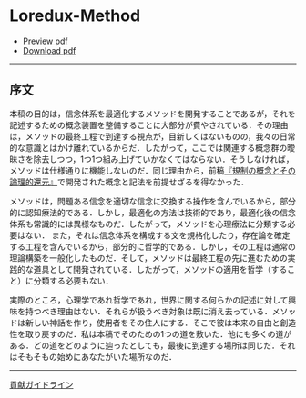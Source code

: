 # Loredux-Method

- [Preview pdf](https://issasaek.github.io/method/method.pdf)
- [Download pdf](https://github.com/issasaek/method/releases)

--- 
## 序文

本稿の目的は，信念体系を最適化するメソッドを開発することであるが，それを記述するための概念装置を整備することに大部分が費やされている．その理由は，メソッドの最終工程で到達する視点が，目新しくはないものの，我々の日常的な意識とはかけ離れているからだ．したがって，ここでは関連する概念群の曖昧さを除去しつつ，1つ1つ組み上げていかなくてはならない．そうしなければ，メソッドは仕様通りに機能しないのだ．同じ理由から，前稿[『規制の概念とその論理的還元』](https://github.com/issasaek/foundation)で開発された概念と記法を前提せざるを得なかった．

メソッドは，問題ある信念を適切な信念に交換する操作を含んでいるから，部分的に認知療法的である．しかし，最適化の方法は技術的であり，最適化後の信念体系も常識的には異様なものだ．したがって，メソッドを心理療法に分類する必要はない．
また，それは信念体系を構成する文を規格化したり，存在論を確定する工程を含んでいるから，部分的に哲学的である．しかし，その工程は通常の理論構築を一般化したものだ．そして，メソッドは最終工程の先に進むための実践的な道具として開発されている．したがって，メソッドの適用を哲学（すること）に分類する必要もない．

実際のところ，心理学であれ哲学であれ，世界に関する何らかの記述に対して興味を持つべき理由はない．それらが扱うべき対象は既に消え去っている．メソッドは新しい神話を作り，使用者をその住人にする．そこで彼は本来の自由と創造性を取り戻すのだ．私は本稿でそのための1つの道を敷いた．他にも多くの道がある．どの道をどのように辿ったとしても，最後に到達する場所は同じだ．それはそもそもの始めにあなたがいた場所なのだ．

---
[貢献ガイドライン](https://www.loredux.com/docs/contribution-guidelines/)
